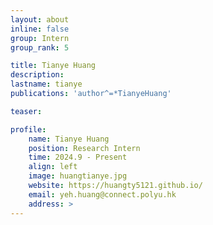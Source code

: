 ```yaml
---
layout: about
inline: false
group: Intern
group_rank: 5

title: Tianye Huang
description: 
lastname: tianye
publications: 'author^=*TianyeHuang'

teaser: 

profile:
    name: Tianye Huang
    position: Research Intern
    time: 2024.9 - Present
    align: left
    image: huangtianye.jpg
    website: https://huangty5121.github.io/
    email: yeh.huang@connect.polyu.hk
    address: >
---
```


<!-- # Student Assistants

**Wengyu ZHANG**

Student Assistant, Undergraduate Student, Department of Computing, The Hong Kong Polytechnic University

[Homepage](https://wengyuzhang.com)
[Google Scholar](https://scholar.google.com/citations?user=zgV2AIAAAAAJ)
[wengyu.zhang@connect.polyu.hk](mailto:wengyu.zhang@connect.polyu.hk) -->